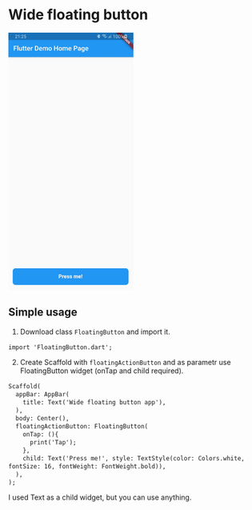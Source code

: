 # Wide floating button

<img width="250px" alt="Example" src="https://raw.githubusercontent.com/jakubchynoradsky/wide_floating_button/main/Screenshots/sc_example.jpg"/>

## Simple usage
1. Download class `FloatingButton` and import it.
```
import 'FloatingButton.dart';
```
2. Create Scaffold with `floatingActionButton` and as parametr use FloatingButton widget (onTap and child required).
```
Scaffold(
  appBar: AppBar(
    title: Text('Wide floating button app'),
  ),
  body: Center(),
  floatingActionButton: FloatingButton(
    onTap: (){
      print('Tap');
    },
    child: Text('Press me!', style: TextStyle(color: Colors.white, fontSize: 16, fontWeight: FontWeight.bold)),
  ),
);
```
I used Text as a child widget, but you can use anything.

<br>
